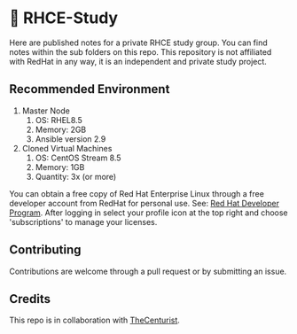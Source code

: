 # 🐧 RHCE-Study
Here are published notes for a private RHCE study group. You can find notes within the sub folders on this repo. This repository is not affiliated with RedHat in any way, it is an independent and private study project. 

## Recommended Environment
1. Master Node
    1. OS: RHEL8.5
    1. Memory: 2GB
    1. Ansible version 2.9 
1. Cloned Virtual Machines
    1. OS: CentOS Stream 8.5
    1. Memory: 1GB
    1. Quantity: 3x (or more)

You can obtain a free copy of Red Hat Enterprise Linux through a free developer account from RedHat for personal use. 
See: [Red Hat Developer Program](https://developers.redhat.com/about). After logging in select your profile icon at the top right and choose 'subscriptions' to manage your licenses. 

## Contributing 
Contributions are welcome through a pull request or by submitting an issue. 

## Credits 
This repo is in collaboration with [TheCenturist](https://github.com/thecenturist).